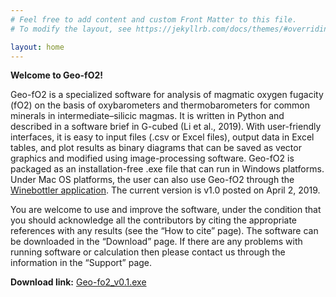 ```yaml
---
# Feel free to add content and custom Front Matter to this file.
# To modify the layout, see https://jekyllrb.com/docs/themes/#overriding-theme-defaults

layout: home
---
```


 __Welcome to Geo-fO2!__

Geo-fO2 is a specialized software for analysis of magmatic oxygen fugacity (fO2) on the basis of oxybarometers and thermobarometers for common minerals in intermediate–silicic magmas. It is written in Python and described in a software brief in G-cubed (Li et al., 2019). With user-friendly interfaces, it is easy to input files (.csv or Excel files), output data in Excel tables, and plot results as binary diagrams that can be saved as vector graphics and modified using image-processing software. Geo-fO2 is packaged as an installation-free .exe file that can run in Windows platforms. Under Mac OS platforms, the user can also use Geo-fO2 through the [Winebottler application](http://winebottler.kronenberg.org/). The current version is v1.0 posted on April 2, 2019. 

You are welcome to use and improve the software, under the condition that you should acknowledge all the contributors by citing the appropriate references with any results (see the “How to cite” page). The software can be downloaded in the “Download” page. If there are any problems with running software or calculation then please contact us through the information in the “Support” page.

__Download link:__ [Geo-fo2_v0.1.exe](files/Geo-fO2.exe)